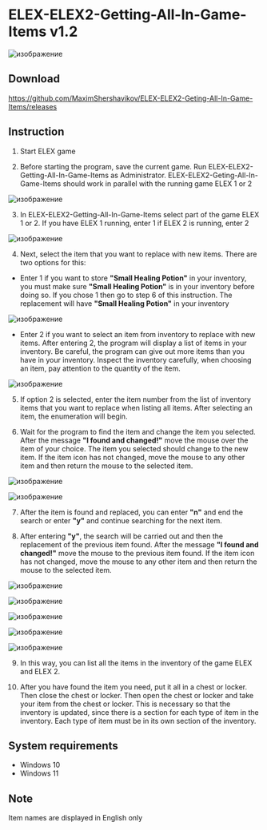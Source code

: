 # ELEX-ELEX2-Getting-All-In-Game-Items v1.2
![изображение](https://github.com/MaximShershavikov/ELEX-ELEX2-Geting-All-In-Game-Items/assets/46265118/b3146f15-61b5-48d3-b4fe-2807dd3b358e)
## Download
https://github.com/MaximShershavikov/ELEX-ELEX2-Geting-All-In-Game-Items/releases
## Instruction
1. Start ELEX game

2. Before starting the program, save the current game. Run ELEX-ELEX2-Getting-All-In-Game-Items as Administrator. ELEX-ELEX2-Geting-All-In-Game-Items should work in parallel with the running game ELEX 1 or 2

![изображение](https://github.com/MaximShershavikov/ELEX-ELEX2-Geting-All-In-Game-Items/assets/46265118/a570a896-5302-4388-9cde-54de7dd7fee8)

3. In ELEX-ELEX2-Getting-All-In-Game-Items select part of the game ELEX 1 or 2. If you have ELEX 1 running, enter 1 if ELEX 2 is running, enter 2

![изображение](https://github.com/MaximShershavikov/ELEX-ELEX2-Geting-All-In-Game-Items/assets/46265118/8608617c-d80b-4b34-ad05-55cad3bac365)

4. Next, select the item that you want to replace with new items. There are two options for this:
- Enter 1 if you want to store **"Small Healing Potion"** in your inventory, you must make sure **"Small Healing Potion"** is in your inventory before doing so. If you chose 1 then go to step 6 of this instruction. The replacement will have **"Small Healing Potion"** in your inventory

![изображение](https://github.com/MaximShershavikov/ELEX-ELEX2-Geting-All-In-Game-Items/assets/46265118/abe0854c-0646-433d-8e42-4bf510d1ddf7)

- Enter 2 if you want to select an item from inventory to replace with new items. After entering 2, the program will display a list of items in your inventory. Be careful, the program can give out more items than you have in your inventory. Inspect the inventory carefully, when choosing an item, pay attention to the quantity of the item.

![изображение](https://github.com/MaximShershavikov/ELEX-ELEX2-Geting-All-In-Game-Items/assets/46265118/ac44a9db-80dc-46b2-b368-240f12964e61)

5. If option 2 is selected, enter the item number from the list of inventory items that you want to replace when listing all items. After selecting an item, the enumeration will begin.

6. Wait for the program to find the item and change the item you selected. After the message **"I found and changed!"** move the mouse over the item of your choice. The item you selected should change to the new item. If the item icon has not changed, move the mouse to any other item and then return the mouse to the selected item.

![изображение](https://github.com/MaximShershavikov/ELEX-ELEX2-Geting-All-In-Game-Items/assets/46265118/70bd0fe2-4c48-4fca-be33-65c203cb4ab9)

![изображение](https://github.com/MaximShershavikov/ELEX-ELEX2-Geting-All-In-Game-Items/assets/46265118/eefe2c73-6ead-4cf2-8d69-2dcbab8f976a)

7. After the item is found and replaced, you can enter **"n"** and end the search or enter **"y"** and continue searching for the next item.

8. After entering **"y"**, the search will be carried out and then the replacement of the previous item found. After the message **"I found and changed!"** move the mouse to the previous item found. If the item icon has not changed, move the mouse to any other item and then return the mouse to the selected item.

![изображение](https://github.com/MaximShershavikov/ELEX-ELEX2-Geting-All-In-Game-Items/assets/46265118/d190a531-0d83-40b0-9790-42cb2532b3c7)

![изображение](https://github.com/MaximShershavikov/ELEX-ELEX2-Geting-All-In-Game-Items/assets/46265118/f50c5a09-c113-4c1e-90d1-c210c7e90b77)

![изображение](https://github.com/MaximShershavikov/ELEX-ELEX2-Geting-All-In-Game-Items/assets/46265118/38cb6b9c-7339-4844-9374-8feff48a5e0e)

![изображение](https://github.com/MaximShershavikov/ELEX-ELEX2-Geting-All-In-Game-Items/assets/46265118/c5136cee-8f82-420c-a1e9-8293f6bef9ec)

![изображение](https://github.com/MaximShershavikov/ELEX-ELEX2-Geting-All-In-Game-Items/assets/46265118/8ce6e371-3169-4d3c-a12e-495ba69700c1)

9. In this way, you can list all the items in the inventory of the game ELEX and ELEX 2.
    
10. After you have found the item you need, put it all in a chest or locker. Then close the chest or locker. Then open the chest or locker and take your item from the chest or locker. This is necessary so that the inventory is updated, since there is a section for each type of item in the inventory. Each type of item must be in its own section of the inventory.
## System requirements
- Windows 10
- Windows 11
## Note
Item names are displayed in English only 







